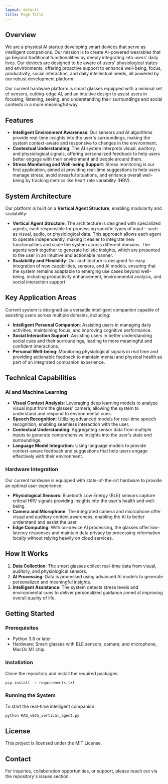 ```yaml
---
layout: default
title: Page Title
---
```


## Overview

We are a physical AI startup developing smart devices that serve as intelligent companions. Our mission is to create AI-powered wearables that go beyond traditional functionalities by deeply integrating into users' daily lives. Our devices are designed to be aware of users' physiological states and environments, offering proactive support to enhance well-being, focus, productivity, social interaction, and daily intellectual needs, all powered by our robust development platform.

Our current hardware platform is smart glasses equipped with a minimal set of sensors, cutting-edge AI, and an intuitive design to assist users in focusing, listening, seeing, and understanding their surroundings and social contexts in a more meaningful way.

## Features

- **Intelligent Environment Awareness**: Our sensors and AI algorithms provide real-time insights into the user's surroundings, making the system context-aware and responsive to changes in the environment.
- **Contextual Understanding**: The AI system interprets visual, auditory, and physiological signals, offering personalized feedback to help users better engage with their environment and people around them.
- **Stress Monitoring and Well-being Support**: Stress monitoring is our first application, aimed at providing real-time suggestions to help users manage stress, avoid stressful situations, and enhance overall well-being by tracking metrics like heart rate variability (HRV).

## System Architecture

Our platform is built on a **Vertical Agent Structure**, enabling modularity and scalability:

- **Vertical Agent Structure**: The architecture is designed with specialized agents, each responsible for processing specific types of input—such as visual, audio, or physiological data. This approach allows each agent to operate independently, making it easier to integrate new functionalities and scale the system across different domains. The agents work together to generate holistic insights, which are presented to the user in an intuitive and actionable manner.
- **Scalability and Flexibility**: Our architecture is designed for easy integration of new capabilities, sensors, and AI models, ensuring that the system remains adaptable to emerging use cases beyond well-being, including productivity enhancement, environmental analysis, and social interaction support.

## Key Application Areas

Current system is designed as a versatile intelligent companion capable of assisting users across multiple domains, including:

- **Intelligent Personal Companion**: Assisting users in managing daily activities, maintaining focus, and improving cognitive performance.
- **Social Interaction Support**: Assisting users in better understanding social cues and their surroundings, leading to more meaningful and confident interactions.
- **Personal Well-being**: Monitoring physiological signals in real time and providing actionable feedback to maintain mental and physical health as part of an integrated companion experience.

## Technical Capabilities

### AI and Machine Learning

- **Visual Context Analysis**: Leveraging deep learning models to analyze visual input from the glasses' camera, allowing the system to understand and respond to environmental cues.
- **Speech Recognition**: Utilizing advanced models for real-time speech recognition, enabling seamless interaction with the user.
- **Contextual Understanding**: Aggregating sensor data from multiple inputs to generate comprehensive insights into the user's state and surroundings.
- **Language Model Integration**: Using language models to provide context-aware feedback and suggestions that help users engage effectively with their environment.

### Hardware Integration

Our current hardware is equipped with state-of-the-art hardware to provide an optimal user experience:

- **Physiological Sensors**: Bluetooth Low Energy (BLE) sensors capture critical HRV signals providing insights into the user's health and well-being.
- **Camera and Microphone**: The integrated camera and microphone offer visual and auditory context awareness, enabling the AI to better understand and assist the user.
- **Edge Computing**: With on-device AI processing, the glasses offer low-latency responses and maintain data privacy by processing information locally without relying heavily on cloud services.

## How It Works

1. **Data Collection**: The smart glasses collect real-time data from visual, auditory, and physiological sensors.
2. **AI Processing**: Data is processed using advanced AI models to generate personalized and meaningful insights.
3. **Intelligent Assistance**: The system detects stress levels and environmental cues to deliver personalized guidance aimed at improving overall quality of life.

## Getting Started

### Prerequisites

- Python 3.8 or later
- Hardware: Smart glasses with BLE sensors, camera, and microphone, MacOs M1 chip. 

### Installation

Clone the repository and install the required packages:

```bash
pip install -r requirements.txt
```

### Running the System

To start the real-time intelligent companion:

```bash
python RAG_v025_vertical_agent.py
```

## License

This project is licensed under the MIT License.

## Contact

For inquiries, collaboration opportunities, or support, please reach out via the repository's issues section. 
